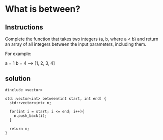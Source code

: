 # What is between?

## Instructions

Complete the function that takes two integers (a, b, where a < b) and return an array of all integers between the input parameters, including them.

For example:

a = 1
b = 4
--> [1, 2, 3, 4]

## solution

```
#include <vector>

std::vector<int> between(int start, int end) {
  std::vector<int> n;
  
  for(int i = start; i <= end; i++){
    n.push_back(i);
  }
  
  return n;
}  
```
